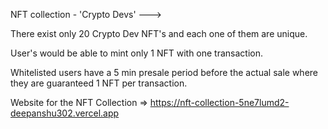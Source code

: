 NFT collection - 'Crypto Devs'  ---> </br> 

There exist only 20 Crypto Dev NFT's and each one of them are unique. </br>

User's would be able to mint only 1 NFT with one transaction. </br>

Whitelisted users have a 5 min presale period before the actual sale where they are guaranteed 1 NFT per transaction. </br>

Website for the NFT Collection => https://nft-collection-5ne7lumd2-deepanshu302.vercel.app </br>
